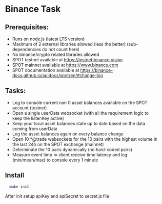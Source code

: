 # Binance Task

## Prerequisites:
  - Runs on node.js (latest LTS version)
  - Maximum of 2 external libraries allowed (less the better) (sub-dependencies do not count here)
  - No binance/crypto related libraries allowed
  - SPOT testnet available at https://testnet.binance.vision
  - SPOT mainnet available at https://www.binance.com
  - SPOT documentation available at https://binance-docs.github.io/apidocs/spot/en/#change-log

## Tasks:
  - Log to console current non 0 asset balances available on the SPOT account (testnet)
  - Open a single userData websocket (with all the requirement logic to keep the listenKey active)
  - Keep your local asset balances state up to date based on the data coming from userData
  - Log the asset balances again on every balance change
  - Open 10 *@trade websockets for the 10 pairs with the highest volume in the last 24h on the SPOT exchange (mainnet)
  - Determinate the 10 pairs dynamically (no hard-coded pairs)
  - Measure event time => client receive time latency and log (min/mean/max) to console every 1 minute

## Install
  ```sh
    make init
  ```
  After init setup apiKey and apiSecret to secret.js file